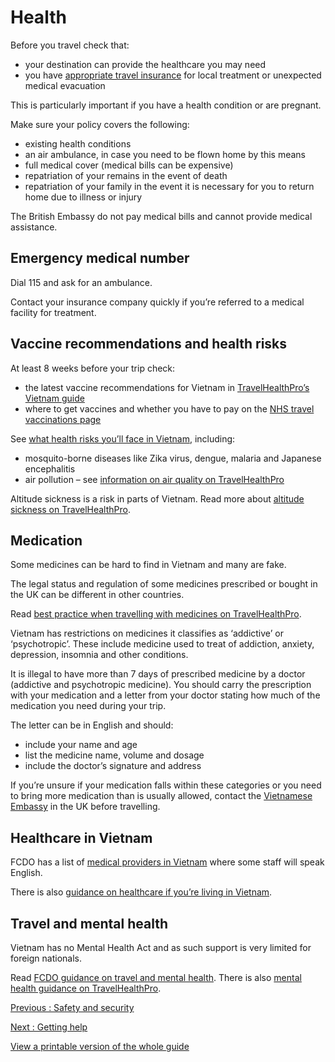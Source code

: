# Health

Before you travel check that:

* your destination can provide the healthcare you may need
* you have [appropriate travel insurance](https://www.gov.uk/guidance/foreign-travel-insurance) for local treatment or unexpected medical evacuation

This is particularly important if you have a health condition or are pregnant.

Make sure your policy covers the following:

* existing health conditions
* an air ambulance, in case you need to be flown home by this means
* full medical cover (medical bills can be expensive)
* repatriation of your remains in the event of death
* repatriation of your family in the event it is necessary for you to return home due to illness or injury

The British Embassy do not pay medical bills and cannot provide medical assistance.

## Emergency medical number

Dial 115 and ask for an ambulance.

Contact your insurance company quickly if you’re referred to a medical facility for treatment.

## Vaccine recommendations and health risks

At least 8 weeks before your trip check:

* the latest vaccine recommendations for Vietnam in [TravelHealthPro’s Vietnam guide](https://travelhealthpro.org.uk/country/240/vietnam#Vaccine_Recommendations)
* where to get vaccines and whether you have to pay on the [NHS travel vaccinations page](https://www.nhs.uk/conditions/travel-vaccinations/)

See [what health risks you’ll face in Vietnam](https://travelhealthpro.org.uk/country/240/vietnam), including:

* mosquito-borne diseases like Zika virus, dengue, malaria and Japanese encephalitis
* air pollution – see [information on air quality on TravelHealthPro](https://travelhealthpro.org.uk/disease/219/outdoor-air-quality)

Altitude sickness is a risk in parts of Vietnam. Read more about [altitude sickness on TravelHealthPro](https://travelhealthpro.org.uk/factsheet/26/altitude-illness).

## Medication

Some medicines can be hard to find in Vietnam and many are fake.

The legal status and regulation of some medicines prescribed or bought in the UK can be different in other countries.

Read [best practice when travelling with medicines on TravelHealthPro](https://travelhealthpro.org.uk/factsheet/43/medicines-abroad).

Vietnam has restrictions on medicines it classifies as ‘addictive’ or ‘psychotropic’. These include medicine used to treat of addiction, anxiety, depression, insomnia and other conditions.

It is illegal to have more than 7 days of prescribed medicine by a doctor (addictive and psychotropic medicine). You should carry the prescription with your medication and a letter from your doctor stating how much of the medication you need during your trip.

The letter can be in English and should:

* include your name and age
* list the medicine name, volume and dosage
* include the doctor’s signature and address

If you’re unsure if your medication falls within these categories or you need to bring more medication than is usually allowed, contact the [Vietnamese Embassy](https://vietnamembassy.org.uk/) in the UK before travelling.

## Healthcare in Vietnam

FCDO has a list of [medical providers in Vietnam](https://www.gov.uk/government/publications/list-of-medical-facilities-in-vietnam) where some staff will speak English.

There is also [guidance on healthcare if you’re living in Vietnam](https://www.gov.uk/guidance/living-in-vietnam).

## Travel and mental health

Vietnam has no Mental Health Act and as such support is very limited for foreign nationals.

Read [FCDO guidance on travel and mental health](https://www.gov.uk/guidance/foreign-travel-advice-for-people-with-mental-health-issues). There is also [mental health guidance on TravelHealthPro](https://travelhealthpro.org.uk/factsheet/85/travelling-with-mental-health-conditions).

[Previous
:
Safety and security](/foreign-travel-advice/vietnam/safety-and-security)

[Next
:
Getting help](/foreign-travel-advice/vietnam/getting-help)

[View a printable version of the whole guide](/foreign-travel-advice/vietnam/print)
